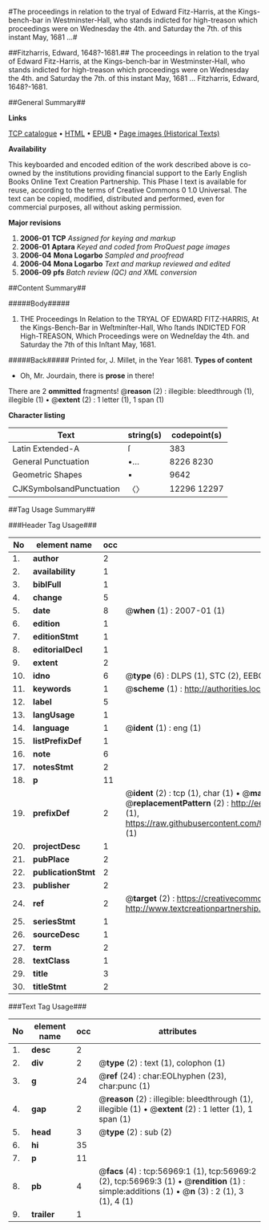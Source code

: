 #The proceedings in relation to the tryal of Edward Fitz-Harris, at the Kings-bench-bar in Westminster-Hall, who stands indicted for high-treason which proceedings were on Wednesday the 4th. and Saturday the 7th. of this instant May, 1681 ...#

##Fitzharris, Edward, 1648?-1681.##
The proceedings in relation to the tryal of Edward Fitz-Harris, at the Kings-bench-bar in Westminster-Hall, who stands indicted for high-treason which proceedings were on Wednesday the 4th. and Saturday the 7th. of this instant May, 1681 ...
Fitzharris, Edward, 1648?-1681.

##General Summary##

**Links**

[TCP catalogue](http://www.ota.ox.ac.uk/tcp/)  • 
[HTML](http://tei.it.ox.ac.uk/tcp/Texts-HTML/free/A55/A55947.html)  • 
[EPUB](http://tei.it.ox.ac.uk/tcp/Texts-EPUB/free/A55/A55947.epub) • 
[Page images (Historical Texts)](https://data.historicaltexts.jisc.ac.uk/view?pubId=eebo-12246860e&pageId=eebo-12246860e-56969-1)

**Availability**

This keyboarded and encoded edition of the
	       work described above is co-owned by the institutions
	       providing financial support to the Early English Books
	       Online Text Creation Partnership. This Phase I text is
	       available for reuse, according to the terms of Creative
	       Commons 0 1.0 Universal. The text can be copied,
	       modified, distributed and performed, even for
	       commercial purposes, all without asking permission.

**Major revisions**

1. __2006-01__ __TCP__ *Assigned for keying and markup*
1. __2006-01__ __Aptara__ *Keyed and coded from ProQuest page images*
1. __2006-04__ __Mona Logarbo__ *Sampled and proofread*
1. __2006-04__ __Mona Logarbo__ *Text and markup reviewed and edited*
1. __2006-09__ __pfs__ *Batch review (QC) and XML conversion*

##Content Summary##

#####Body#####

1. THE
Proceedings
In Relation to the TRYAL
OF
EDWARD FITZ-HARRIS,
At the Kings-Bench-Bar in Weſtminſter-Hall,
Who ſtands INDICTED
FOR
High-TREASON,
Which Proceedings were on Wedneſday the 4th. and
Saturday the 7th of this Inſtant May, 1681.

#####Back#####
Printed for, J. Millet, in the Year 1681.
**Types of content**

  * Oh, Mr. Jourdain, there is **prose** in there!

There are 2 **ommitted** fragments! 
 @__reason__ (2) : illegible: bleedthrough (1), illegible (1)  •  @__extent__ (2) : 1 letter (1), 1 span (1)

**Character listing**


|Text|string(s)|codepoint(s)|
|---|---|---|
|Latin Extended-A|ſ|383|
|General Punctuation|•…|8226 8230|
|Geometric Shapes|▪|9642|
|CJKSymbolsandPunctuation|〈〉|12296 12297|

##Tag Usage Summary##

###Header Tag Usage###

|No|element name|occ|attributes|
|---|---|---|---|
|1.|__author__|2||
|2.|__availability__|1||
|3.|__biblFull__|1||
|4.|__change__|5||
|5.|__date__|8| @__when__ (1) : 2007-01 (1)|
|6.|__edition__|1||
|7.|__editionStmt__|1||
|8.|__editorialDecl__|1||
|9.|__extent__|2||
|10.|__idno__|6| @__type__ (6) : DLPS (1), STC (2), EEBO-CITATION (1), OCLC (1), VID (1)|
|11.|__keywords__|1| @__scheme__ (1) : http://authorities.loc.gov/ (1)|
|12.|__label__|5||
|13.|__langUsage__|1||
|14.|__language__|1| @__ident__ (1) : eng (1)|
|15.|__listPrefixDef__|1||
|16.|__note__|6||
|17.|__notesStmt__|2||
|18.|__p__|11||
|19.|__prefixDef__|2| @__ident__ (2) : tcp (1), char (1)  •  @__matchPattern__ (2) : ([0-9\-]+):([0-9IVX]+) (1), (.+) (1)  •  @__replacementPattern__ (2) : http://eebo.chadwyck.com/downloadtiff?vid=$1&page=$2 (1), https://raw.githubusercontent.com/textcreationpartnership/Texts/master/tcpchars.xml#$1 (1)|
|20.|__projectDesc__|1||
|21.|__pubPlace__|2||
|22.|__publicationStmt__|2||
|23.|__publisher__|2||
|24.|__ref__|2| @__target__ (2) : https://creativecommons.org/publicdomain/zero/1.0/ (1), http://www.textcreationpartnership.org/docs/. (1)|
|25.|__seriesStmt__|1||
|26.|__sourceDesc__|1||
|27.|__term__|2||
|28.|__textClass__|1||
|29.|__title__|3||
|30.|__titleStmt__|2||


###Text Tag Usage###

|No|element name|occ|attributes|
|---|---|---|---|
|1.|__desc__|2||
|2.|__div__|2| @__type__ (2) : text (1), colophon (1)|
|3.|__g__|24| @__ref__ (24) : char:EOLhyphen (23), char:punc (1)|
|4.|__gap__|2| @__reason__ (2) : illegible: bleedthrough (1), illegible (1)  •  @__extent__ (2) : 1 letter (1), 1 span (1)|
|5.|__head__|3| @__type__ (2) : sub (2)|
|6.|__hi__|35||
|7.|__p__|11||
|8.|__pb__|4| @__facs__ (4) : tcp:56969:1 (1), tcp:56969:2 (2), tcp:56969:3 (1)  •  @__rendition__ (1) : simple:additions (1)  •  @__n__ (3) : 2 (1), 3 (1), 4 (1)|
|9.|__trailer__|1||
